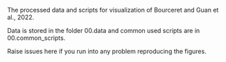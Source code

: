 The processed data and scripts for visualization of Bourceret and Guan et al., 2022.

Data is stored in the folder 00.data and common used scripts are in
00.common_scripts.

Raise issues here if you run into any problem reproducing the figures.
